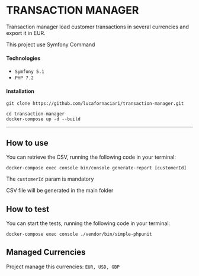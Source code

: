 
# TRANSACTION MANAGER

Transaction manager load customer transactions in several currencies and export it in EUR.

This project use Symfony Command

#### Technologies
- `Symfony 5.1` 
- `PHP 7.2`

#### Installation
```
git clone https://github.com/lucafornaciari/transaction-manager.git
```

```
cd transaction-manager
docker-compose up -d --build
```
---

## How to use

You can retrieve the CSV, running the following code in your terminal:
```
docker-compose exec console bin/console generate-report [customerId]
```
The `customerId` param is mandatory

CSV file will be generated in the main folder

## How to test

You can start the tests, running the following code in your terminal:
```
docker-compose exec console ./vendor/bin/simple-phpunit
```

## Managed Currencies
Project manage this currencies:
`EUR, USD, GBP`
